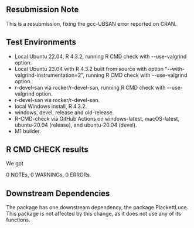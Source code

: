 ## Resubmission Note

This is a resubmission, fixing the gcc-UBSAN error reported on CRAN.


## Test Environments

* Local Ubuntu 22.04, R 4.3.2, running R CMD check with --use-valgrind option.
* Local Ubuntu 23.04 with R 4.3.2 built from source with option "--with-valgrind-instrumentation=2", running R CMD check with --use-valgrind option.
* r-devel-san via rocker/r-devel-san, running R CMD check with --use-valgrind option.
* r-devel-san via rocker/r-devel-san.
* local Windows install, R 4.3.2.
* windows, devel, release and old-release.
* R-CMD-check via GitHub Actions on windows-latest, macOS-latest, ubuntu-20.04 (release), and ubuntu-20.04 (devel).
* M1 builder.

## R CMD CHECK results

We got 

0 NOTEs, 0 WARNINGs, 0 ERRORs.


## Downstream Dependencies
The package has one downstream dependency, the package PlackettLuce. This package is not affected by this change, as it does not use any of its functions.

